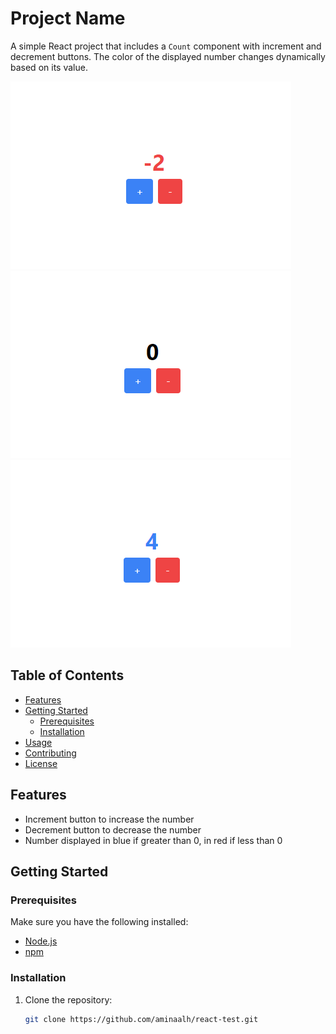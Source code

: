 # Project Name

A simple React project that includes a `Count` component with increment and decrement buttons. The color of the displayed number changes dynamically based on its value.

![Project Result](/public/images/decrement.png)
![Project Result](/public/images/zero.png)
![Project Result](/public/images/increment.png)

## Table of Contents

- [Features](#features)
- [Getting Started](#getting-started)
  - [Prerequisites](#prerequisites)
  - [Installation](#installation)
- [Usage](#usage)
- [Contributing](#contributing)
- [License](#license)

## Features

- Increment button to increase the number
- Decrement button to decrease the number
- Number displayed in blue if greater than 0, in red if less than 0

## Getting Started

### Prerequisites

Make sure you have the following installed:

- [Node.js](https://nodejs.org/)
- [npm](https://www.npmjs.com/)

### Installation

1. Clone the repository:

   ```bash
   git clone https://github.com/aminaalh/react-test.git
